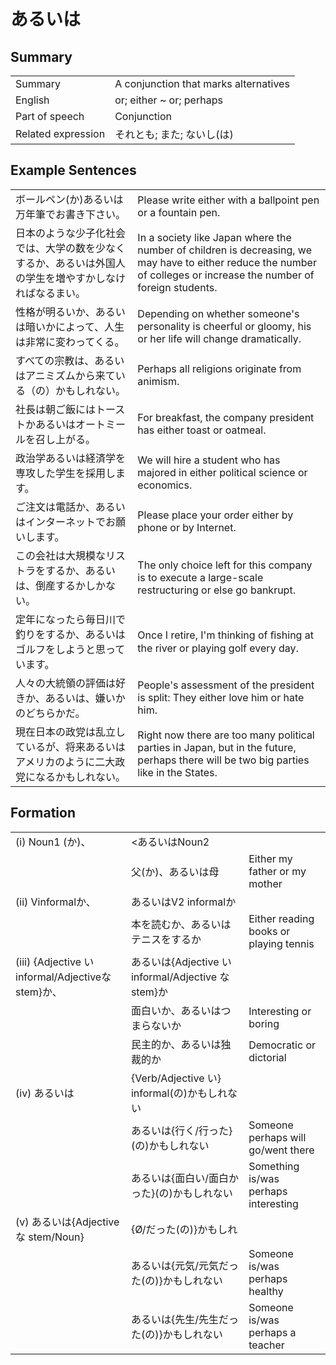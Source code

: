 # あるいは

## Summary

<table><tr>   <td>Summary</td>   <td>A conjunction that marks alternatives</td></tr><tr>   <td>English</td>   <td>or; either ~ or; perhaps</td></tr><tr>   <td>Part of speech</td>   <td>Conjunction</td></tr><tr>   <td>Related expression</td>   <td>それとも; また; ないし(は)</td></tr></table>

## Example Sentences

<table><tr>   <td>ボールペン(か)あるいは万年筆でお書き下さい。</td>   <td>Please write either with a ballpoint pen or a fountain pen.</td></tr><tr>   <td>日本のような少子化社会では、大学の数を少なくするか、あるいは外国人の学生を増やすかしなければなるまい。</td>   <td>In a society like Japan where the number of children is decreasing, we may have to either reduce the number of colleges or increase the number of foreign students.</td></tr><tr>   <td>性格が明るいか、あるいは暗いかによって、人生は非常に変わってくる。</td>   <td>Depending on whether someone's personality is cheerful or gloomy, his or her life will change dramatically.</td></tr><tr>   <td>すべての宗教は、あるいはアニミズムから来ている（の）かもしれない。</td>   <td>Perhaps all religions originate from animism.</td></tr><tr>   <td>社長は朝ご飯にはトーストかあるいはオートミールを召し上がる。</td>   <td>For breakfast, the company president has either toast or oatmeal.</td></tr><tr>   <td>政治学あるいは経済学を専攻した学生を採用します。</td>   <td>We will hire a student who has majored in either political science or economics.</td></tr><tr>   <td>ご注文は電話か、あるいはインターネットでお願いします。</td>   <td>Please place your order either by phone or by Internet.</td></tr><tr>   <td>この会社は大規模なリストラをするか、あるいは、倒産するかしかない。</td>   <td>The only choice left for this company is to execute a large-scale restructuring or else go bankrupt.</td></tr><tr>   <td>定年になったら毎日川で釣りをするか、あるいはゴルフをしようと思っています。</td>   <td>Once I retire, I'm thinking of ﬁshing at the river or playing golf every day.</td></tr><tr>   <td>人々の大統領の評価は好きか、あるいは、嫌いかのどちらかだ。</td>   <td>People's assessment of the president is split: They either love him or hate him.</td></tr><tr>   <td>現在日本の政党は乱立しているが、将来あるいはアメリカのように二大政党になるかもしれない。</td>   <td>Right now there are too many political parties in Japan, but in the future, perhaps there will be two big parties like in the States.</td></tr></table>

## Formation

<table class="table"><tbody><tr class="tr head"><td class="td"><span class="numbers">(i)</span> <span class="bold">Noun<span class="subscript">1</span> (か)、</span></td><td class="td">&lt;<span class="concept">あるいは</span>Noun<span class="subscript">2</span></td><td class="td"></td></tr><tr class="tr"><td class="td"></td><td class="td"><span>父(か)、</span><span class="concept">あるいは</span>母</td><td class="td"><span>Either my father or my mother</span></td></tr><tr class="tr head"><td class="td"><span class="numbers">(ii)</span> <span class="bold">Vinformalか、</span></td><td class="td"><span class="concept">あるいは</span><span>V2 informalか</span></td><td class="td"></td></tr><tr class="tr"><td class="td"></td><td class="td"><span>本を読むか、</span><span class="concept">あるいは</span><span>テニスをするか</span></td><td class="td"><span>Either reading books or playing tennis</span></td></tr><tr class="tr head"><td class="td"><span class="numbers">(iii)</span> <span class="bold">{Adjective い informal/Adjectiveな stem}か、</span></td><td class="td"><span class="concept">あるいは</span><span>{Adjective い informal/Adjective な stem}か</span></td><td class="td"></td></tr><tr class="tr"><td class="td"></td><td class="td"><span>面白いか、</span><span class="concept">あるいは</span><span>つまらないか</span></td><td class="td"><span>Interesting or boring</span></td></tr><tr class="tr"><td class="td"></td><td class="td"><span>民主的か、</span><span class="concept">あるいは</span><span>独裁的か</span></td><td class="td"><span>Democratic or dictorial</span></td></tr><tr class="tr head"><td class="td"><span class="numbers">(iv)</span> <span class="concept">あるいは</span></td><td class="td"><span>{Verb/Adjective い} informal(の)かもしれない</span><span class="concept"></span></td><td class="td"></td></tr><tr class="tr"><td class="td"></td><td class="td"><span class="concept">あるいは</span><span>{行く/行った}(の)かもしれない</span></td><td class="td"><span>Someone perhaps will go/went there</span></td></tr><tr class="tr"><td class="td"></td><td class="td"><span class="concept">あるいは</span><span>{面白い/面白かった}(の)かもしれない</span></td><td class="td"><span>Something is/was perhaps interesting</span></td></tr><tr class="tr head"><td class="td"><span class="numbers">(v)</span> <span class="concept">あるいは</span><span class="bold">{Adjectiveな stem/Noun}</span></td><td class="td"><span>{Ø/だった(の)}かもしれ</span><span class="concept"></span></td><td class="td"></td></tr><tr class="tr"><td class="td"></td><td class="td"><span class="concept">あるいは</span><span>{元気/元気だった(の)}かもしれない</span></td><td class="td"><span>Someone is/was perhaps healthy</span></td></tr><tr class="tr"><td class="td"></td><td class="td"><span class="concept">あるいは</span><span>{先生/先生だった(の)}かもしれない</span></td><td class="td"><span>Someone is/was perhaps a teacher</span></td></tr></tbody></table>

